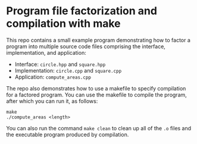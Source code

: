 Program file factorization and compilation with make
====================================================

This repo contains a small example program demonstrating how to factor a program into multiple source code files comprising the interface, implementation, and application:
  * Interface: `circle.hpp` and `square.hpp`
  * Implementation: `circle.cpp` and `square.cpp`
  * Application: `compute_areas.cpp`

The repo also demonstrates how to use a makefile to specify compilation for a factored program.  You can use the makefile to compile the program, after which you can run it, as follows:
```
make
./compute_areas <length>
```

You can also run the command `make clean` to clean up all of the `.o` files and the executable program produced by compilation.
